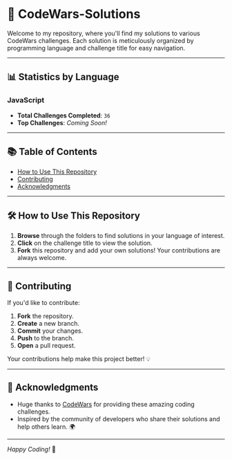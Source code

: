 # 🌟 CodeWars-Solutions

Welcome to my repository, where you'll find my solutions to various CodeWars challenges. Each solution is meticulously organized by programming language and challenge title for easy navigation.

---

## 📊 Statistics by Language

### JavaScript
- **Total Challenges Completed**: `36`
- **Top Challenges**: _Coming Soon!_

---

## 📚 Table of Contents

- [How to Use This Repository](#how-to-use-this-repository)
- [Contributing](#contributing)
- [Acknowledgments](#acknowledgments)

---

## 🛠️ How to Use This Repository

1. **Browse** through the folders to find solutions in your language of interest.
2. **Click** on the challenge title to view the solution.
3. **Fork** this repository and add your own solutions! Your contributions are always welcome.

---

## 🤝 Contributing

If you'd like to contribute:
1. **Fork** the repository.
2. **Create** a new branch.
3. **Commit** your changes.
4. **Push** to the branch.
5. **Open** a pull request.

Your contributions help make this project better! 💡

---

## 🙏 Acknowledgments

- Huge thanks to [CodeWars](https://www.codewars.com/) for providing these amazing coding challenges. 
- Inspired by the community of developers who share their solutions and help others learn. 🌍

---

*Happy Coding!* 🎉

